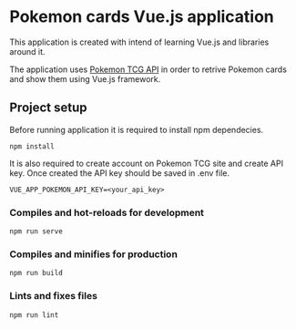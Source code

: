 # Pokemon cards Vue.js application
This application is created with intend of learning Vue.js and libraries around it.

The application uses [Pokemon TCG API](https://docs.pokemontcg.io/) in order to retrive Pokemon cards and show them using Vue.js framework.

## Project setup
Before running application it is required to install npm dependecies.
```
npm install
```
It is also required to create account on Pokemon TCG site and create API key.
Once created the API key should be saved in .env file.
```
VUE_APP_POKEMON_API_KEY=<your_api_key>
```

### Compiles and hot-reloads for development
```
npm run serve
```

### Compiles and minifies for production
```
npm run build
```

### Lints and fixes files
```
npm run lint
```
